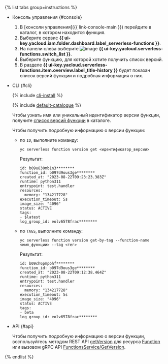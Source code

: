 {% list tabs group=instructions %}

- Консоль управления {#console}

    1. В [консоли управления]({{ link-console-main }}) перейдите в каталог, в котором находится функция.
    1. Выберите сервис **{{ ui-key.yacloud.iam.folder.dashboard.label_serverless-functions }}**.
    1. На панели слева выберите ![image](../../_assets/console-icons/curly-brackets-function.svg) **{{ ui-key.yacloud.serverless-functions.switch_list }}**.
    1. Выберите функцию, для которой хотите получить список версий.
    1. В разделе **{{ ui-key.yacloud.serverless-functions.item.overview.label_title-history }}** будет показан список версий функции и подробная информация о них.

- CLI {#cli}

    {% include [cli-install](../cli-install.md) %}

    {% include [default-catalogue](../default-catalogue.md) %}

    Чтобы узнать имя или уникальный идентификатор версии функции, получите [список версий функции](../../functions/operations/function/version-list.md) в каталоге.

    Чтобы получить подробную информацию о версии функции:

    * по `ID`, выполните команду:
        ```
        yc serverless function version get <идентификатор_версии>
        ```
        Результат:
      
        ```
        id: b09u830mb1n3********
        function_id: b097d9ous3ge********
        created_at: "2023-08-22T09:23:23.383Z"
        runtime: python311
        entrypoint: test.handler
        resources:
          memory: "134217728"
        execution_timeout: 5s
        image_size: "4096"
        status: ACTIVE
        tags:
        - $latest
        log_group_id: eolv6578frac********
        ```

    * по `TAGS`, выполните команду:
        ```
        yc serverless function version get-by-tag --function-name <имя_функции> --tag <тег>
        ```
        Результат:
      
        ```
        id: b09ch6pmpohf********
        function_id: b097d9ous3ge********
        created_at: "2023-08-22T09:12:38.464Z"
        runtime: python311
        entrypoint: test.handler
        resources:
          memory: "134217728"
        execution_timeout: 5s
        image_size: "4096"
        status: ACTIVE
        tags:
        - beta
        log_group_id: eolv6578frac********
        ```

- API {#api}

    Чтобы получить подробную информацию о версии функции, воспользуйтесь методом REST API [getVersion](../../functions/functions/api-ref/Function/getVersion.md) для ресурса [Function](../../functions/functions/api-ref/Function/index.md) или вызовом gRPC API [FunctionsService/GetVersion](../../functions/functions/api-ref/grpc/Function/getVersion.md).


{% endlist %}
